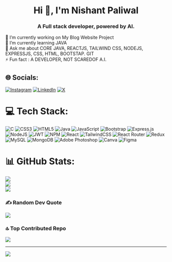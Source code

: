 <h1 align="center">Hi 👋, I'm Nishant Paliwal</h1>
<h3 align="center">A Full stack developer, powered by AI.</h3>

🔭 I’m currently working on My Blog Website Project<br>🌱 I’m currently learning JAVA<br>💬 Ask me about CORE JAVA, REACTJS, TAILWIND CSS, NODEJS, EXPRESSJS,  CSS, HTML, BOOTSTAP. GIT<br>⚡ Fun fact : A DEVELOPER, NOT SCAREDOF A.I.
<!--👯 I’m looking to collaborate on <br>🤝 I’m looking for help with<br>-->
## 🌐 Socials:
[![Instagram](https://img.shields.io/badge/Instagram-%23E4405F.svg?logo=Instagram&logoColor=white)](https://instagram.com/nishant.paliwal783) [![LinkedIn](https://img.shields.io/badge/LinkedIn-%230077B5.svg?logo=linkedin&logoColor=white)](https://linkedin.com/in/nishant-paliwal-473a50262) [![X](https://img.shields.io/badge/X-black.svg?logo=X&logoColor=white)](https://x.com/NishantTech783) 

# 💻 Tech Stack:
![C](https://img.shields.io/badge/c-%2300599C.svg?style=flat&logo=c&logoColor=white) ![CSS3](https://img.shields.io/badge/css3-%231572B6.svg?style=flat&logo=css3&logoColor=white) ![HTML5](https://img.shields.io/badge/html5-%23E34F26.svg?style=flat&logo=html5&logoColor=white) ![Java](https://img.shields.io/badge/java-%23ED8B00.svg?style=flat&logo=openjdk&logoColor=white) ![JavaScript](https://img.shields.io/badge/javascript-%23323330.svg?style=flat&logo=javascript&logoColor=%23F7DF1E) ![Bootstrap](https://img.shields.io/badge/bootstrap-%238511FA.svg?style=flat&logo=bootstrap&logoColor=white) ![Express.js](https://img.shields.io/badge/express.js-%23404d59.svg?style=flat&logo=express&logoColor=%2361DAFB) ![NodeJS](https://img.shields.io/badge/node.js-6DA55F?style=flat&logo=node.js&logoColor=white) ![JWT](https://img.shields.io/badge/JWT-black?style=flat&logo=JSON%20web%20tokens) ![NPM](https://img.shields.io/badge/NPM-%23CB3837.svg?style=flat&logo=npm&logoColor=white) ![React](https://img.shields.io/badge/react-%2320232a.svg?style=flat&logo=react&logoColor=%2361DAFB) ![TailwindCSS](https://img.shields.io/badge/tailwindcss-%2338B2AC.svg?style=flat&logo=tailwind-css&logoColor=white) ![React Router](https://img.shields.io/badge/React_Router-CA4245?style=flat&logo=react-router&logoColor=white) ![Redux](https://img.shields.io/badge/redux-%23593d88.svg?style=flat&logo=redux&logoColor=white) ![MySQL](https://img.shields.io/badge/mysql-%2300000f.svg?style=flat&logo=mysql&logoColor=white) ![MongoDB](https://img.shields.io/badge/MongoDB-%234ea94b.svg?style=flat&logo=mongodb&logoColor=white) ![Adobe Photoshop](https://img.shields.io/badge/adobe%20photoshop-%2331A8FF.svg?style=flat&logo=adobe%20photoshop&logoColor=white) ![Canva](https://img.shields.io/badge/Canva-%2300C4CC.svg?style=flat&logo=Canva&logoColor=white) ![Figma](https://img.shields.io/badge/figma-%23F24E1E.svg?style=flat&logo=figma&logoColor=white)
# 📊 GitHub Stats:
![](https://github-readme-stats.vercel.app/api?username=Nishant0783&theme=onedark&hide_border=false&include_all_commits=true&count_private=false)<br/>
![](https://github-readme-streak-stats.herokuapp.com/?user=Nishant0783&theme=onedark&hide_border=false)<br/>
![](https://github-readme-stats.vercel.app/api/top-langs/?username=Nishant0783&theme=onedark&hide_border=false&include_all_commits=true&count_private=false&layout=compact)

### ✍️ Random Dev Quote
![](https://quotes-github-readme.vercel.app/api?type=horizontal&theme=tokyonight)

### 🔝 Top Contributed Repo
![](https://github-contributor-stats.vercel.app/api?username=Nishant0783&limit=5&theme=tokyonight&combine_all_yearly_contributions=true)

---
[![](https://visitcount.itsvg.in/api?id=Nishant0783&icon=0&color=12)](https://visitcount.itsvg.in)

<!-- Proudly created with GPRM ( https://gprm.itsvg.in ) -->
